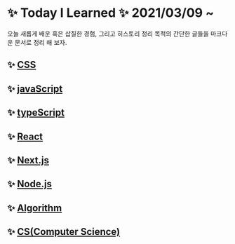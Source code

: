 # ✨ Today I Learned ✨ 2021/03/09 ~
오늘 새롭게 배운 혹은 삽질한 경험, 그리고 히스토리 정리 목적의 간단한 글들을 마크다운 문서로 정리 해 보자.

## ✨ [CSS](Node)

## ✨ [javaScript](javaScript)

## ✨ [typeScript](javaScript)

## ✨ [React](React)

## ✨ [Next.js](React)

## ✨ [Node.js](Node)

## ✨ [Algorithm](Node)

## ✨ [CS(Computer Science)](Node)